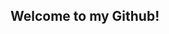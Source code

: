 ## Welcome to my Github!

<!-- <a href="https://github.com/anuraghazra/github-readme-stats">
  <img align="left" src="https://github-readme-stats.vercel.app/api?username=KodaiTakano&count_private=true&show_icons=true&show_icons=true&count_private=ture&theme=github_dark" />
</a>
 -->
